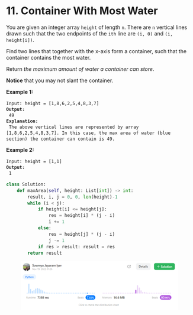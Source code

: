 # 11. Container With Most Water

You are given an integer array `height` of length `n`. There are `n` vertical lines drawn such that the two endpoints of the `ith` line are `(i, 0)` and `(i, height[i])`.

Find two lines that together with the x-axis form a container, such that the container contains the most water.

Return _the maximum amount of water a container can store_.

**Notice** that you may not slant the container.

**Example 1:**

<pre><code>Input: height = [1,8,6,2,5,4,8,3,7]
<strong>Output:
</strong> 49
<strong>Explanation:
</strong> The above vertical lines are represented by array [1,8,6,2,5,4,8,3,7]. In this case, the max area of water (blue section) the container can contain is 49.</code></pre>

**Example 2:**

<pre><code>Input: height = [1,1]
<strong>Output:
</strong> 1</code></pre>

```python
class Solution:
    def maxArea(self, height: List[int]) -> int:
        result, i, j = 0, 0, len(height)-1
        while (i < j):
            if height[i] <= height[j]:
                res = height[i] * (j - i)
                i += 1
            else:
                res = height[j] * (j - i)
                j -= 1
            if res > result: result = res
        return result
```

<figure><img src=".gitbook/assets/15 (1).png" alt=""><figcaption></figcaption></figure>
